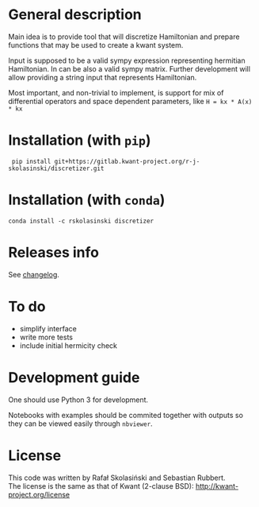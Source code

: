 # General description

Main idea is to provide tool that will discretize Hamiltonian and prepare functions that may be used to create a kwant system.

Input is supposed to be a valid sympy expression representing hermitian Hamiltonian. In can be also a valid sympy matrix. Further development will allow providing a string input that represents Hamiltonian.

Most important, and non-trivial to implement, is support for mix of differential operators and space dependent parameters, like ``H = kx * A(x) * kx``


# Installation (with ``pip``)
```
 pip install git+https://gitlab.kwant-project.org/r-j-skolasinski/discretizer.git
```

# Installation (with ``conda``)
```
conda install -c rskolasinski discretizer
```


# Releases info
See [changelog](CHANGELOG).

# To do
* simplify interface
* write more tests
* include initial hermicity check


# Development guide
One should use Python 3 for development.

Notebooks with examples should be commited together with outputs so they can
be viewed easily through ``nbviewer``.

# License
This code was written by Rafał Skolasiński and Sebastian Rubbert.  
The license is the same as that of Kwant (2-clause BSD): http://kwant-project.org/license
